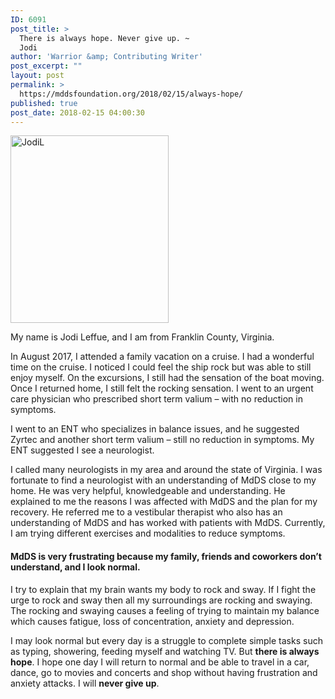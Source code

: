```yaml
---
ID: 6091
post_title: >
  There is always hope. Never give up. ~
  Jodi
author: 'Warrior &amp; Contributing Writer'
post_excerpt: ""
layout: post
permalink: >
  https://mddsfoundation.org/2018/02/15/always-hope/
published: true
post_date: 2018-02-15 04:00:30
---
```

<img class="size-medium wp-image-6106 alignleft" style="font-size: inherit;" src="https://mddsfoundation.org/wp-content/uploads/2018/01/JodiL-e1516052231438-253x300.jpg" alt="JodiL" width="253" height="300" />

My name is Jodi Leffue, and I am from Franklin County, Virginia.

In August 2017, I attended a family vacation on a cruise. I had a wonderful time on the cruise. I noticed I could feel the ship rock but was able to still enjoy myself. On the excursions, I still had the sensation of the boat moving. Once I returned home, I still felt the rocking sensation. I went to an urgent care physician who prescribed short term valium – with no reduction in symptoms.

I went to an ENT who specializes in balance issues, and he suggested Zyrtec and another short term valium – still no reduction in symptoms. My ENT suggested I see a neurologist.

I called many neurologists in my area and around the state of Virginia. I was fortunate to find a neurologist with an understanding of MdDS close to my home. He was very helpful, knowledgeable and understanding. He explained to me the reasons I was affected with MdDS and the plan for my recovery. He referred me to a vestibular therapist who also has an understanding of MdDS and has worked with patients with MdDS. Currently, I am trying different exercises and modalities to reduce symptoms.
<h4>MdDS is very frustrating because my family, friends and coworkers don’t understand, and <strong>I look normal</strong>.</h4>
I try to explain that my brain wants my body to rock and sway. If I fight the urge to rock and sway then all my surroundings are rocking and swaying. The rocking and swaying causes a feeling of trying to maintain my balance which causes fatigue, loss of concentration, anxiety and depression.

I may look normal but every day is a struggle to complete simple tasks such as typing, showering, feeding myself and watching TV. But <strong>there is always hope</strong>. I hope one day I will return to normal and be able to travel in a car, dance, go to movies and concerts and shop without having frustration and anxiety attacks. I will <strong>n</strong><span style="font-size: inherit;"><strong>ever give up</strong>.</span>